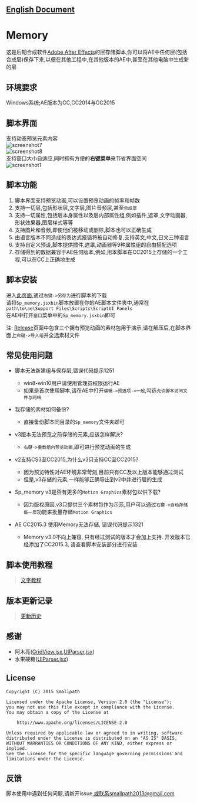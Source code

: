 ## [English Document](https://github.com/Smallpath/Memory/blob/master/README-EN.md)

# Memory
这是后期合成软件[Adobe After Effects](https://en.wikipedia.org/wiki/Adobe_After_Effects)的层存储脚本,你可以将AE中任何层(包括合成层)保存下来,以便在其他工程中,在其他版本的AE中,甚至在其他电脑中生成新的层

## 环境要求
Windows系统;AE版本为CC,CC2014与CC2015

## 脚本界面
支持动态预览元素内容  
![screenshot7](https://raw.githubusercontent.com/Smallpath/Memory/master/_screenshot/1.gif)  
![screenshot8](https://raw.githubusercontent.com/Smallpath/Memory/master/_screenshot/2.gif)  
支持窗口大小自适应,同时拥有方便的**右键菜单**来节省界面空间  
![screenshot1](https://raw.githubusercontent.com/Smallpath/Memory/master/_screenshot/1.PNG)  

## 脚本功能
1. 脚本界面支持预览动画,可以设置预览动画的帧率和帧数
2. 支持一切层,包括形状层,文字层,图片音频层,甚至`合成层`
3. 支持一切属性,包括层本身属性以及层内部属性组,例如插件,遮罩,文字动画器,形状效果器,图层样式等等
4. 支持图片和音频,即使他们被移动或删除,脚本也可以正确生成
5. 由语言版本不同造成的表达式报错将被自动修复,支持英文,中文,日文三种语言
6. 支持自定义预设,脚本提供插件,遮罩,动画器等9种属性组的自由搭配选项
7. 存储得到的数据兼容于AE任何版本,例如,用本脚本在CC2015上存储的一个工程,可以在CC上正确地生成

## 脚本安装
进入[此页面](https://raw.githubusercontent.com/Smallpath/Memory/master/Sp_memory.jsxbin),通过`右键->另存为`进行脚本的下载  
请将`Sp_memory.jsxbin`脚本放置在你的AE脚本文件夹中,通常在`path\to\ae\Support Files\Scripts\ScriptUI Panels`  
在AE中打开`窗口`菜单中的`Sp_memory.jsxbin`即可

注: [Release](https://github.com/Smallpath/Memory/releases)页面中包含三个拥有预览动画的素材包用于演示,请在解压后,在脚本界面上`右键->导入组`并全选素材文件

## 常见使用问题
- 脚本无法新建组与保存层,错误代码提示1251  
  - win8-win10用户请使用管理员权限运行AE  
  - 如果是首次使用脚本,请在AE中打开`编辑->预选项->一般`,勾选`允许脚本访问文件与网络`  
  
- 我存储的素材如何备份?
  - 直接备份脚本同目录的`Sp_memory`文件夹即可
  
- v3版本无法预览之前存储的元素,应该怎样解决?
  - `右键->重载组内预览动画`,即可进行预览动画的生成
  
- v2支持CS3至CC2015,为什么v3只支持CC至CC2015?
  - 因为预览特性对AE环境非常苛刻,目前只有CC及以上版本能够通过测试
  - 但是,v3存储的元素,一样能够正确导出到v2中并进行层的生成
  
- Sp_memory v3是否有更多的`Motion Graphics`素材包以供下载?
  - 因为版权原因,v3只提供三个素材包作为示范,用户可以通过`右键->自动存储每一层`功能来批量存储`Motion Graphics`

- AE CC2015.3 使用Memory无法存储, 错误代码提示1321
  - Memory v3.0不向上兼容, 只有经过测试的版本才会加上支持. 开发版本已经添加了CC2015.3, 请查看脚本安装部分进行安装


## 脚本使用教程
>[文字教程](https://github.com/Smallpath/Memory/blob/master/wiki/TUTORIAL.md)

## 版本更新记录
>[更新历史](https://github.com/Smallpath/Memory/blob/master/wiki/LOGS.md)

## 感谢
- 阿木亮([GridView.jsx](https://github.com/Smallpath/Memory/blob/master/Sp_memory/lib/GridView.jsx),[UIParser.jsx](https://github.com/Smallpath/Memory/blob/master/Sp_memory/lib/UIParser.jsx))
- 水果硬糖([UIParser.jsx](https://github.com/Smallpath/Memory/blob/master/Sp_memory/lib/UIParser.jsx))

## License
```
Copyright (C) 2015 Smallpath

Licensed under the Apache License, Version 2.0 (the "License");
you may not use this file except in compliance with the License.
You may obtain a copy of the License at

    http://www.apache.org/licenses/LICENSE-2.0

Unless required by applicable law or agreed to in writing, software
distributed under the License is distributed on an "AS IS" BASIS,
WITHOUT WARRANTIES OR CONDITIONS OF ANY KIND, either express or implied.
See the License for the specific language governing permissions and
limitations under the License.
```

## 反馈
脚本使用中遇到任何问题,请新开issue,或联系smallpath2013@gmail.com
